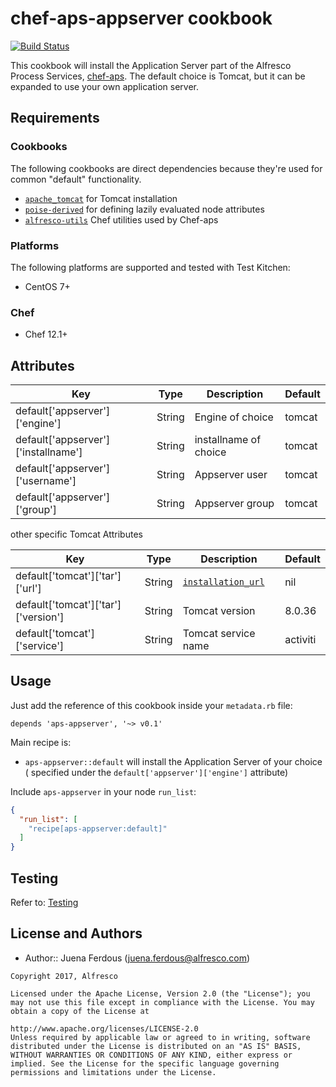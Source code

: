 # chef-aps-appserver cookbook
[![Build Status](https://travis-ci.org/Alfresco/chef-aps-appserver.svg)](https://travis-ci.org/Alfresco/chef-aps-appserver?branch=develop)

This cookbook will install the Application Server part of the Alfresco Process Services, [chef-aps](https://github.com/alfresco/chef-aps).
The default choice is Tomcat, but it can be expanded to use your own application server.

## Requirements

### Cookbooks

The following cookbooks are direct dependencies because they're used for common "default" functionality.

- [`apache_tomcat`](https://github.com/Alfresco/chef-apache_tomcat) for Tomcat installation
- [`poise-derived`](https://github.com/poise/poise-derived) for defining lazily evaluated node attributes
- [`alfresco-utils`](https://github.com/Alfresco/chef-alfresco-utils) Chef utilities used by Chef-aps

### Platforms

The following platforms are supported and tested with Test Kitchen:

- CentOS 7+

### Chef

- Chef 12.1+

## Attributes

| Key | Type | Description | Default |
|-----|------|-------------|---------|
| default['appserver']['engine'] | String | Engine of choice  | tomcat  |
| default['appserver']['installname'] | String | installname of choice  | tomcat  |
| default['appserver']['username'] | String   | Appserver user |  tomcat |
| default['appserver']['group']  | String   | Appserver group |  tomcat |

other specific Tomcat Attributes

| Key | Type | Description | Default |
|-----|------|-------------|---------|
| default['tomcat']['tar']['url'] | String | [`installation_url`]('http://archive.apache.org/dist/tomcat/tomcat-8/v8.0.36/bin/apache-tomcat-8.0.36.tar.gz') | nil
| default['tomcat']['tar']['version'] | String | Tomcat version | 8.0.36
| default['tomcat']['service'] | String | Tomcat service name | activiti

## Usage

Just add the reference of this cookbook inside your `metadata.rb` file:

```
depends 'aps-appserver', '~> v0.1'
```

Main recipe is:

- `aps-appserver::default` will install the Application Server of your choice ( specified under the `default['appserver']['engine']` attribute)

Include `aps-appserver` in your node `run_list`:

```json
{
  "run_list": [
    "recipe[aps-appserver:default]"
  ]
}
```
## Testing
Refer to: [Testing](./TESTING.md)
## License and Authors

- Author:: Juena Ferdous (<juena.ferdous@alfresco.com>)

```text
Copyright 2017, Alfresco

Licensed under the Apache License, Version 2.0 (the "License"); you may not use this file except in compliance with the License. You may obtain a copy of the License at

http://www.apache.org/licenses/LICENSE-2.0
Unless required by applicable law or agreed to in writing, software distributed under the License is distributed on an "AS IS" BASIS, WITHOUT WARRANTIES OR CONDITIONS OF ANY KIND, either express or implied. See the License for the specific language governing permissions and limitations under the License.
```


